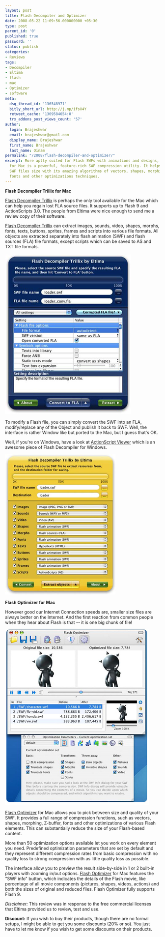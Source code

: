 ```yaml
---
layout: post
title: Flash Decompiler and Optimizer
date: 2008-05-22 11:09:56.000000000 +05:30
type: post
parent_id: '0'
published: true
password: ''
status: publish
categories:
- Reviews
tags:
- Decompiler
- Eltima
- flash
- mac
- Optimizer
- software
meta:
  dsq_thread_id: '136548971'
  bitly_short_url: http://j.mp/ifsX4Y
  retweet_cache: '1309584654:0'
  trx_addons_post_views_count: '57'
author:
  login: Brajeshwar
  email: brajeshwar@gmail.com
  display_name: Brajeshwar
  first_name: Brajeshwar
  last_name: Oinam
permalink: "/2008/flash-decompiler-and-optimizer/"
excerpt: More aptly suited for Flash SWFs with animations and designs, Flash Optimizer
  for Mac is a powerful, feature-rich SWF compression utility. It helps to reduce
  SWF files size with its amazing algorithms of vectors, shapes, morphing, Z-buffer,
  fonts and other optimizations techniques.
---
```

<p><strong>Flash Decompiler Trillix for Mac</strong></p>
<p><a href="http://www.flash-decompiler.com/mac.html">Flash Decompiler Trillix</a> is perhaps the only tool available for the Mac which can help you regain lost FLA source files. It supports up to Flash 9 and ActionScripts 3.0. The people from Eltima were nice enough to send me a review copy of their software.</p>
<p><a href="http://www.flash-decompiler.com/mac.html">Flash Decompiler Trillix</a> can extract images, sounds, video, shapes, morphs, fonts, texts, buttons, sprites, frames and scripts into various file formats. All objects are extracted separately into flash animation (SWF) and flash sources (FLA) file formats, except scripts which can be saved to AS and TXT file formats.<br />
<br />
<img src="/static/2008/05/flash-decompiler-screen01.jpg" alt="Flash Decompiler for Mac" style="border: 0 none; float: none;" /></p>
<p>To modify a Flash file, you can simply convert the SWF into an FLA, modify/replace any of the Object and publish it back to SWF. Well, the interface is rather Window like but ported to the Mac, but I guess that's OK.</p>
<p>Well, if you're on Windows, have a look at <a href="http://www.brajeshwar.com/2003/actionscript-viewer-40-review/">ActionScript Viewer</a> which is an awesome piece of Flash Decompiler for Windows.</p>
<p><img src="/static/2008/05/flash-decompiler-screen02.jpg" alt="Flash Decompiler for Mac" style="border: 0 none; float: none;" /></p>
<p><strong>Flash Optimizer for Mac</strong></p>
<p>However good our Internet Connection speeds are, smaller size files are always better on the Internet. And the first reaction from common people when they hear about Flash is that -- it is one big chunk of file!</p>
<p><img src="/static/2008/05/flash-optimizer-screen01.jpg" alt="Flash Optimizer" style="border: 0 none; float: none;" /></p>
<p><a href="http://mac.eltima.com/swf-compressor.html">Flash Optimizer</a> for Mac allows you to pick between size and quality of your SWF. It provides a full range of compression functions, such as vectors, shapes, morphing, Z-buffer, fonts and other optimizations of various Flash elements. This can substantially reduce the size of your Flash-based content.</p>
<p>More than 50 optimization options available let you work on every element you need. Predefined optimization parameters that are set by default and they represent different compression rates from basic compression with no quality loss to strong compression with as little quality loss as possible.</p>
<p>The interface allow you to preview the result side-by-side in 1 or 2 built-in players with zooming in/out options. <a href="http://mac.eltima.com/swf-compressor.html">Flash Optimizer</a> for Mac features the "SWF info" button, which indicates the details of the Flash movie, like percentage of all movie components (pictures, shapes, videos, actions) and both the sizes of original and reduced files. Flash Optimizer fully supports Flash 9.</p>
<p><em>Disclaimer:</em> This review was in response to the free commercial licenses that Eltima provided us to review, test and use.</p>
<p><strong>Discount:</strong> If you wish to buy their products, though there are no formal setups, I might be able to get you some discounts (20% or so). You just have to let me know if you wish to get some discounts on their products.</p>
